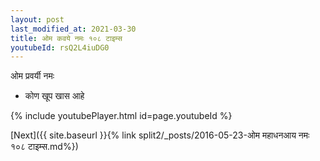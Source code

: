 ```yaml
---
layout: post
last_modified_at: 2021-03-30
title: ओम कवये नमः १०८ टाइम्स
youtubeId: rsQ2L4iuDG0
---
```

 
 
 ओम प्रवर्यी नमः  
 
 -  कोण खूप खास आहे 
 
  
 
  
 
 
 
 
 
 


{% include youtubePlayer.html id=page.youtubeId %}
 
[Next]({{ site.baseurl }}{% link  split2/_posts/2016-05-23-ओम महाधनआय नमः १०८ टाइम्स.md%})
 
